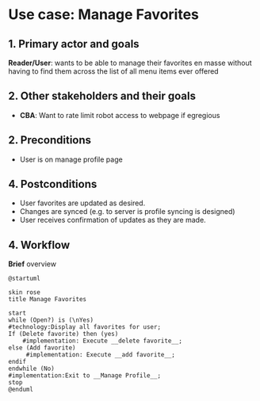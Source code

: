 # Use case: Manage Favorites

## 1. Primary actor and goals
__Reader/User__: wants to be able to manage their favorites en masse without having to find them across the list of all menu items ever offered

## 2. Other stakeholders and their goals

* __CBA__: Want to rate limit robot access to webpage if egregious


## 2. Preconditions

* User is on manage profile page

## 4. Postconditions

* User favorites are updated as desired.
* Changes are synced (e.g. to server is profile syncing is designed)
* User receives confirmation of updates as they are made.

## 4. Workflow

__Brief__ overview

```plantuml
@startuml

skin rose
title Manage Favorites

start
while (Open?) is (\nYes)
#technology:Display all favorites for user;
If (Delete favorite) then (yes)
    #implementation: Execute __delete favorite__;
else (Add favorite)
     #implementation: Execute __add favorite__;
endif
endwhile (No)
#implementation:Exit to __Manage Profile__;
stop
@enduml
```